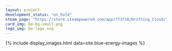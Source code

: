 ```yaml
---
layout: project
development_status: "on_hold"
steam_page: "https://store.steampowered.com/app/773710/Drifting_Cloud/"
card_img: be-bg-small.png
logo_img: be-logo.svg
---
```


<section>{% include display_images.html data=site.blue-energy-images %}</section>

<!-- I started work on Blue Energy in !!2018????!! while I was still in highschool. -->

<!-- For a long time it was a 2D game until I started using GameMaker to make 3D games. -->

<!-- Then I worked on it for around 6 months and released a demo at the same time as releasing a Kickstarter. -->

<!-- At that time I realised the concept for the game wasn't fully thought-out and the whole thing was more of a learning experience for me than a real game -->
